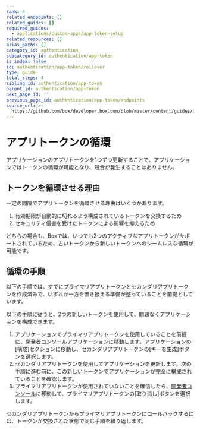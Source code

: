 ```yaml
---
rank: 4
related_endpoints: []
related_guides: []
required_guides:
  - applications/custom-apps/app-token-setup
related_resources: []
alias_paths: []
category_id: authentication
subcategory_id: authentication/app-token
is_index: false
id: authentication/app-token/rollover
type: guide
total_steps: 4
sibling_id: authentication/app-token
parent_id: authentication/app-token
next_page_id: ''
previous_page_id: authentication/app-token/endpoints
source_url: >-
  https://github.com/box/developer.box.com/blob/master/content/guides/authentication/app-token/rollover.md
---
```

# アプリトークンの循環

アプリケーションのアプリトークンを1つずつ更新することで、アプリケーションではトークンの循環が可能となり、競合が発生することはありません。

## トークンを循環させる理由

一定の間隔でアプリトークンを循環させる理由はいくつかあります。

1. 有効期限が自動的に切れるよう構成されているトークンを交換するため
2. セキュリティ侵害を受けたトークンによる影響を抑えるため

どちらの場合も、Boxでは、いつでも2つのアクティブなアプリトークンがサポートされているため、古いトークンから新しいトークンへのシームレスな循環が可能です。

## 循環の手順

以下の手順では、すでにプライマリアプリトークンとセカンダリアプリトークンを作成済みで、いずれか一方を置き換える準備が整っていることを前提としています。

以下の手順に従うと、2つの新しいトークンを使用して、問題なくアプリケーションを構成できます。

1. アプリケーションでプライマリアプリトークンを使用していることを前提に、[開発者コンソール][console]アプリケーションに移動します。アプリケーションの\[構成]セクションに移動し、セカンダリアプリトークンの\[キーを生成]ボタンを選択します。
2. セカンダリアプリトークンを使用してアプリケーションを更新します。次の手順に進む前に、この新しいトークンでアプリケーションが完全に構成されていることを確認します。
3. プライマリアプリトークンが使用されていないことを確信したら、[開発者コンソール][console]に移動して、プライマリアプリトークンの\[取り消し]ボタンを選択します。

<Message>

セカンダリアプリトークンからプライマリアプリトークンにロールバックするには、トークンが交換された状態で同じ手順を繰り返します。

</Message>

[console]: https://app.box.com/developers/console
